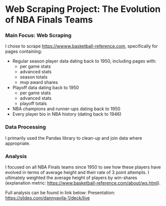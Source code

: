# Web Scraping Project: The Evolution of NBA Finals Teams
### Main Focus: Web Scraping
I chose to scrape https://wwww.basketball-reference.com, specifically for pages containing:
- Regular season player data dating back to 1950, including pages with:
    -  per game stats
    -  advanced stats
    -  season totals
    -  mvp award shares
-  Playoff data dating back to 1950
    -  per game stats
    -  advanced stats
    -  playoff totals
-  NBA champions and runner-ups dating back to 1950
-  Every player bio in NBA history (dating back to 1946)

### Data Processing
I primarily used the Pandas library to clean-up and join data where appropriate.

### Analysis
I focused on all NBA Finals teams since 1950 to see how these players have evolved in terms of average height and their rate of 3 point attempts. I ultimately weighted the average height of players by win-shares (explanation metric: https://www.basketball-reference.com/about/ws.html).  

Full analysis can be found in link below:
Presentation: https://slides.com/dannyavila-1/deck/live
